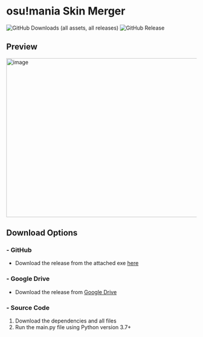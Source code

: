 # osu!mania Skin Merger
![GitHub Downloads (all assets, all releases)](https://img.shields.io/github/downloads/Greenest-Guy/osu-mania-Skin-Merger/total?style=for-the-badge&color=%2389CFF0)
![GitHub Release](https://img.shields.io/github/v/release/Greenest-Guy/osu-mania-Skin-Merger?style=for-the-badge&color=029cff)

## Preview
<img width="898" height="421" alt="image" src="https://github.com/user-attachments/assets/4bba19e1-f9cd-403b-9cd5-ae6c3218988d" />

## Download Options
### - GitHub
- Download the release from the attached exe [here](https://github.com/Greenest-Guy/osu-mania-Skin-Merger/releases/download/v0.2.0-beta/osu.mania.Skin.Merger.v0.2.0b0.exe)
### - Google Drive
- Download the release from [Google Drive](https://drive.google.com/drive/folders/1PNMQrJlja3rPaYmGyrkOC8eXjCaQexuF?usp=sharing)
### - Source Code
1. Download the dependencies and all files
2. Run the main.py file using Python version 3.7+

